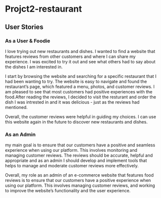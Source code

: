 # Projct2-restaurant

## User Stories

### As a User & Foodie

I love trying out new restaurants and dishes. I wanted to find a website that features reviews from other customers and where I can share my experience. I was excited to try it out and see what others had to say about the dishes I am interested in.

I start by browsing the website and searching for a specific restaurant that I had been wanting to try. The website is easy to navigate and found the restaurant’s page, which featured a menu, photos, and customer reviews. I am pleased to see that most customers had positive experiences with the food.After reading the reviews, I decided to visit the resturant and order the dish I was intrested in and it was delicious - just as the reviews had mentioned.

Overall, the customer reviews were helpful in guiding my choices. I can use this website again in the future to discover new restaurants and dishes.



### As an Admin

my main goal is to ensure that our customers have a positive and seamless experience when using our platform. This involves monitoring and managing customer reviews. The reviews should be accurate, helpful and appropriate and as an admin I should develop and implement tools that helps to manage and moderate customer reviews more effectively.

Overall, my role as an admin of an e-commerce website that features food reviews is to ensure that our customers have a positive experience when using our platform. This involves managing customer reviews, and working to improve the website’s functionality and the user experience.

